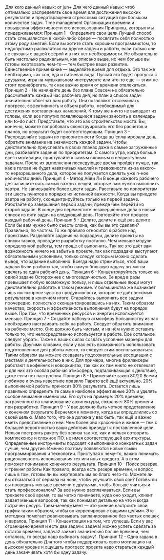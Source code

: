 


Для кого данный навык: от jun+
Для чего данный навык: чтоб оптимально распределять свое время для достижения высоких результатов и предотвращения стрессовых ситуаций при большом количестве задач.
Time management
Организации времени и повышения эффективности его использования
Принципы, которых мы придерживаемся:
Принцип 1 - Определите свои цели
Лучший способ стать специалистом в какой-либо сфере — посвятить себя полностью этому роду занятий. Если вы хотите стать хорошим программистом, то недопустимо распыляться на другие задачи и работы, если только они не связаны с вашей сферой и в них нет необходимости.
Не обязательно быть настолько радикальным, как описано выше, но чем больше вы готовы жертвовать чем-то — тем быстрее ваше развитие. Единственное примечание — выделяйте время для отдыха. Это так же необходимо, как сон, еда и питьевая вода. Пускай это будет прогулка с друзьями, игра на музыкальном инструменте или что-то еще — этим не стоит пренебрегать, так как важно время от времени отвлекаться.
Принцип 2 -  Не начинайте день без плана
Совсем не обязательно рассчитывать каждый час рабочего дня, но план и список задач значительно облегчат вам работу. Они позволяют отслеживать прогресс, эффективность и объем работы, необходимый для достижения поставленных намерений. К тому же ничто не выпадает из головы, если все попутно появляющиеся задачи заносить в календарь или to-do лист.
Представьте, что это как строительство моста. Вы, конечно, можете попробовать сконструировать его без расчетов и планов, но результат будет соответствующим.
Принцип 3 -  Распределяйте задачи по приоритетности
Когда вы спланировали день, обратите внимание на значимость каждой задачи. Чтобы действительно преуспевать в своих планах даже в самые загруженные дни, разбивайте задания по приоритетам. С самого утра, когда больше всего мотивации, приступайте к самым сложным и неприступным задачам. После их выполнения последующее время пройдёт лучше, так как в голове не будет навязчивых мыслей и тревожности из-за какого-то неразрешенного дела, которое не получается сделать уже n-ное количество дней.
Принцип 4  -  Метод Айви Ли
В конце каждого рабочего дня запишите пять самых важных вещей, которые вам нужно выполнить завтра. Не записывайте более шести задач. Расставьте по приоритетам эти шесть пунктов в порядке их истинной важности.
Когда вы приедете завтра на работу, сконцентрируйтесь только на первой задаче. Работайте до завершения первой задачи, прежде чем перейти ко второй задаче. В конце дня переместите незавершенные дела в новый список из пяти задач на следующий день.
Повторяйте этот процесс каждый рабочий день.
Принцип 5 -  Делите, делите и ещё раз делите
Если бы вам нужно было съесть слона, как бы вы это сделали? Правильно, по частям. То же правило относится к работе над проектами. Разделяйте задания на подзадачи, делите проекты на списки тасков, проводите разработку поэтапно. Чем меньше модули определенной работы, тем проще её выполнить. Так же это даёт вам возможность ничего не забыть в проекте, так как подзадачи выступают обязательными условиями, только следуя которым можно сделать вывод, что задание выполнено. Всегда надо стремиться, чтоб ваши задачи были разбиты так, чтобы самую большую задачу вы могли сделать за один рабочий день.
Принцип 6 -  Концентрируйтесь только на одной задаче
Осторожнее с многозадачностью. Ее вред в разы превышает любую возможную пользу, и лишь отдельные люди могут действительно работать в таком режиме. У большинства же возникает лишь иллюзорное чувство продуктивности, которое не даёт весомых результатов в конечном итоге.
Старайтесь выполнять все задачи поочередно, полностью сконцентрировавшись на них. Таким образом качество, скорость и эффективность выполнения будут на порядок выше. При том, что временных ресурсов и энергии используется меньше.
Принцип 7 -  Создайте рабочую атмосферу
Большинству из нас необходимо настраивать себя на работу. Следует обратить внимание на рабочее место. Оно должно быть чистым, и на нём нужно оставить только то, что непосредственно используется в работе. Всё остальное следует убрать.
Также в ваших силах создать условные маркеры для работы. Другими словами, если у вас есть возможность использовать подготовленное для работы место, то следует этим воспользоваться. Таким образом вы можете создавать подсознательные ассоциации с местами и деятельностью в них. Для примера, многие фрилансеры работают в кофейнях и коворкингах, так как их там никто не отвлекает и для них это особая рабочая атмосфера, подталкивающая к действию, даже если нет настроения.
Принцип 8 - Применяйте закон 80/20
Всеми любимое и очень известное правило Парето всё ещё актуально. 20% выполняемой работы приносит 80% результата.
Остается лишь правильно определить те самые наиболее эффективные 20% и уделять особое внимание именно им.
Его суть на примере: 20% времени, затраченного на планирование архитектуры, сохраняет 80% времени при разработке.
Принцип 9 - У вас должно быть четкое представление о конечном результате
Вернемся к моменту, когда вы определились со своей целью. Мало того, что она должна у вас быть, так ещё и важно иметь представление о ней. Чем более оно красочное и живое — тем с большей вероятностью ваши действия приведут к поставленной цели.
Нельзя построить ракету без эскиза так же, как и нельзя сотворить комплексное и сложное ПО, не имея соответствующей архитектуры. Определенные инструменты подходят к выполнению конкретных задач лучше, чем другие. Именно поэтому появляются новые языки программирования и технологии.
Приступая к чему-то, важно понимать рациональность использования тех или иных средств. А в этом поможет понимание конечного результата.
Принцип 10 - Поиск резерва и трекинг работы
Как правило, всегда есть резерв времени, и вопрос лишь в том, готовы ли вы жертвовать им во благо чего-то. Можете ли вы отказаться от сериала на ночь, чтобы улучшить свой сон? Готовы ли вы проводить меньше времени с друзьями, чтобы больше учиться и стать профессионалом? За всё нужно расплачиваться.
Если вы трекаете своё время, то вы четко понимаете, куда оно уходит, клиент задает меньше вопросов, так как понимает детально на что и когда потрачен ресурс.
Тайм-менеджмент — это умение настроить свой график таким образом, чтобы он коррелировал с вашими целями.
Эта методика помогает реализовывать запланированное без частых спешек и авралов.
Принцип 11 - Концентрация на том, что успеешь
Если у вас ограницено время и есть две задачи: задача1 можно успеть сделать за остаток времени, задача2 займет значительно болше времени, чем осталось, то всегда надо выбирать задачу1.
Принцип 12 - Одна задача в день обязательно
Для того чтобы поддерживать свою мотивацию на высоком уровне и ощущать прогресс проекта надо стараться каждый день заканчивать хотя бы одну задачу.

